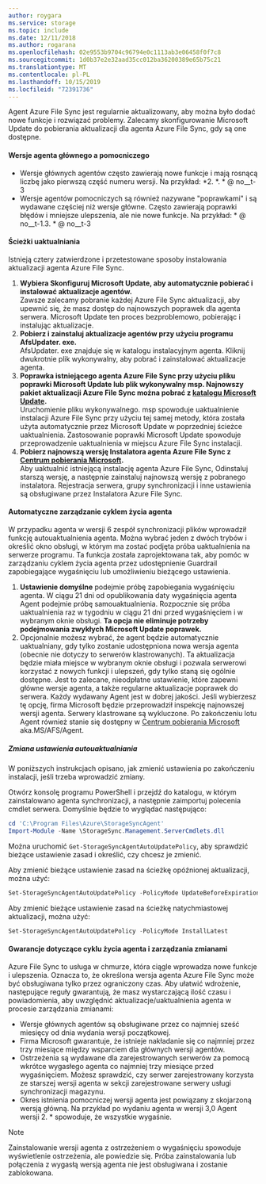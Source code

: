 ```yaml
---
author: roygara
ms.service: storage
ms.topic: include
ms.date: 12/11/2018
ms.author: rogarana
ms.openlocfilehash: 02e9553b9704c96794e0c1113ab3e06458f0f7c8
ms.sourcegitcommit: 1d0b37e2e32aad35cc012ba36200389e65b75c21
ms.translationtype: MT
ms.contentlocale: pl-PL
ms.lasthandoff: 10/15/2019
ms.locfileid: "72391736"
---
```

Agent Azure File Sync jest regularnie aktualizowany, aby można było dodać nowe funkcje i rozwiązać problemy. Zalecamy skonfigurowanie Microsoft Update do pobierania aktualizacji dla agenta Azure File Sync, gdy są one dostępne.

#### <a name="major-vs-minor-agent-versions"></a>Wersje agenta głównego a pomocniczego
* Wersje głównych agentów często zawierają nowe funkcje i mają rosnącą liczbę jako pierwszą część numeru wersji. Na przykład: \*2. \*. \* @ no__t-3
* Wersje agentów pomocniczych są również nazywane "poprawkami" i są wydawane częściej niż wersje główne. Często zawierają poprawki błędów i mniejsze ulepszenia, ale nie nowe funkcje. Na przykład: \* @ no__t-1.3. \* @ no__t-3

#### <a name="upgrade-paths"></a>Ścieżki uaktualniania
Istnieją cztery zatwierdzone i przetestowane sposoby instalowania aktualizacji agenta Azure File Sync. 
1. **Wybiera Skonfiguruj Microsoft Update, aby automatycznie pobierać i instalować aktualizacje agentów.**  
    Zawsze zalecamy pobranie każdej Azure File Sync aktualizacji, aby upewnić się, że masz dostęp do najnowszych poprawek dla agenta serwera. Microsoft Update ten proces bezproblemowo, pobierając i instalując aktualizacje.
2. **Pobierz i zainstaluj aktualizacje agentów przy użyciu programu AfsUpdater. exe.**  
    AfsUpdater. exe znajduje się w katalogu instalacyjnym agenta. Kliknij dwukrotnie plik wykonywalny, aby pobrać i zainstalować aktualizacje agenta. 
3. **Poprawka istniejącego agenta Azure File Sync przy użyciu pliku poprawki Microsoft Update lub plik wykonywalny msp. Najnowszy pakiet aktualizacji Azure File Sync można pobrać z [katalogu Microsoft Update](https://www.catalog.update.microsoft.com/Search.aspx?q=Azure%20File%20Sync).**  
    Uruchomienie pliku wykonywalnego. msp spowoduje uaktualnienie instalacji Azure File Sync przy użyciu tej samej metody, która została użyta automatycznie przez Microsoft Update w poprzedniej ścieżce uaktualnienia. Zastosowanie poprawki Microsoft Update spowoduje przeprowadzenie uaktualnienia w miejscu Azure File Sync instalacji.
4. **Pobierz najnowszą wersję Instalatora agenta Azure File Sync z [Centrum pobierania Microsoft](https://go.microsoft.com/fwlink/?linkid=858257).**  
    Aby uaktualnić istniejącą instalację agenta Azure File Sync, Odinstaluj starszą wersję, a następnie zainstaluj najnowszą wersję z pobranego instalatora. Rejestracja serwera, grupy synchronizacji i inne ustawienia są obsługiwane przez Instalatora Azure File Sync.

#### <a name="automatic-agent-lifecycle-management"></a>Automatyczne zarządzanie cyklem życia agenta
W przypadku agenta w wersji 6 zespół synchronizacji plików wprowadził funkcję autouaktualnienia agenta. Można wybrać jeden z dwóch trybów i określić okno obsługi, w którym ma zostać podjęta próba uaktualnienia na serwerze programu. Ta funkcja została zaprojektowana tak, aby pomóc w zarządzaniu cyklem życia agenta przez udostępnienie Guardrail zapobiegające wygaśnięciu lub umożliwieniu bieżącego ustawienia.
1. **Ustawienie domyślne** podejmie próbę zapobiegania wygaśnięciu agenta. W ciągu 21 dni od opublikowania daty wygaśnięcia agenta Agent podejmie próbę samouaktualnienia. Rozpocznie się próba uaktualnienia raz w tygodniu w ciągu 21 dni przed wygaśnięciem i w wybranym oknie obsługi. **Ta opcja nie eliminuje potrzeby podejmowania zwykłych Microsoft Update poprawek.**
1. Opcjonalnie możesz wybrać, że agent będzie automatycznie uaktualniany, gdy tylko zostanie udostępniona nowa wersja agenta (obecnie nie dotyczy to serwerów klastrowanych). Ta aktualizacja będzie miała miejsce w wybranym oknie obsługi i pozwala serwerowi korzystać z nowych funkcji i ulepszeń, gdy tylko staną się ogólnie dostępne. Jest to zalecane, nieodpłatne ustawienie, które zapewni główne wersje agenta, a także regularne aktualizacje poprawek do serwera. Każdy wydawany Agent jest w dobrej jakości. Jeśli wybierzesz tę opcję, firma Microsoft będzie przeprowadził inspekcję najnowszej wersji agenta. Serwery klastrowane są wykluczone. Po zakończeniu lotu Agent również stanie się dostępny w [Centrum pobierania Microsoft](https://go.microsoft.com/fwlink/?linkid=858257) aka.MS/AFS/Agent.

 ##### <a name="changing-the-auto-upgrade-setting"></a>Zmiana ustawienia autouaktualniania

W poniższych instrukcjach opisano, jak zmienić ustawienia po zakończeniu instalacji, jeśli trzeba wprowadzić zmiany.

Otwórz konsolę programu PowerShell i przejdź do katalogu, w którym zainstalowano agenta synchronizacji, a następnie zaimportuj polecenia cmdlet serwera. Domyślnie będzie to wyglądać następująco:
```powershell
cd 'C:\Program Files\Azure\StorageSyncAgent'
Import-Module -Name \StorageSync.Management.ServerCmdlets.dll
```

Można uruchomić `Get-StorageSyncAgentAutoUpdatePolicy`, aby sprawdzić bieżące ustawienie zasad i określić, czy chcesz je zmienić.

Aby zmienić bieżące ustawienie zasad na ścieżkę opóźnionej aktualizacji, można użyć:
```powershell
Set-StorageSyncAgentAutoUpdatePolicy -PolicyMode UpdateBeforeExpiration
```

Aby zmienić bieżące ustawienie zasad na ścieżkę natychmiastowej aktualizacji, można użyć:
```powershell
Set-StorageSyncAgentAutoUpdatePolicy -PolicyMode InstallLatest
```

#### <a name="agent-lifecycle-and-change-management-guarantees"></a>Gwarancje dotyczące cyklu życia agenta i zarządzania zmianami
Azure File Sync to usługa w chmurze, która ciągle wprowadza nowe funkcje i ulepszenia. Oznacza to, że określona wersja agenta Azure File Sync może być obsługiwana tylko przez ograniczony czas. Aby ułatwić wdrożenie, następujące reguły gwarantują, że masz wystarczającą ilość czasu i powiadomienia, aby uwzględnić aktualizacje/uaktualnienia agenta w procesie zarządzania zmianami:

- Wersje głównych agentów są obsługiwane przez co najmniej sześć miesięcy od dnia wydania wersji początkowej.
- Firma Microsoft gwarantuje, że istnieje nakładanie się co najmniej przez trzy miesiące między wsparciem dla głównych wersji agentów. 
- Ostrzeżenia są wydawane dla zarejestrowanych serwerów za pomocą wkrótce wygasłego agenta co najmniej trzy miesiące przed wygaśnięciem. Możesz sprawdzić, czy serwer zarejestrowany korzysta ze starszej wersji agenta w sekcji zarejestrowane serwery usługi synchronizacji magazynu.
- Okres istnienia pomocniczej wersji agenta jest powiązany z skojarzoną wersją główną. Na przykład po wydaniu agenta w wersji 3,0 Agent wersji 2. \* spowoduje, że wszystkie wygaśnie.

> [!Note]
> Zainstalowanie wersji agenta z ostrzeżeniem o wygaśnięciu spowoduje wyświetlenie ostrzeżenia, ale powiedzie się. Próba zainstalowania lub połączenia z wygasłą wersją agenta nie jest obsługiwana i zostanie zablokowana.
